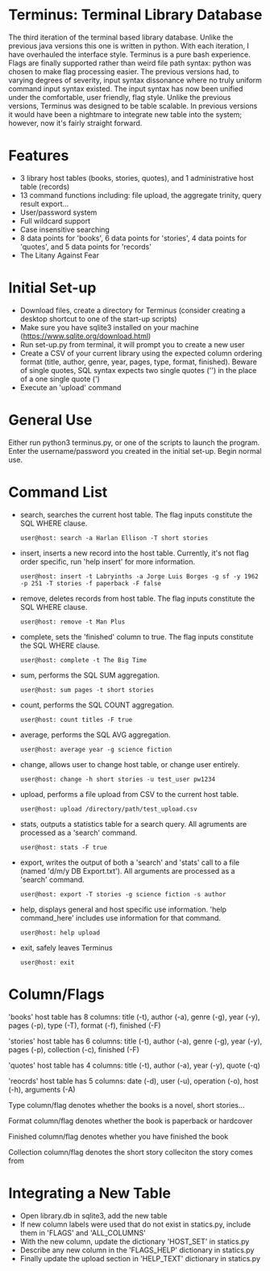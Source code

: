 # Terminus: Terminal Library Database
The third iteration of the terminal based library database. Unlike the previous java versions this one is written in python.
With each iteration, I have overhauled the interface style. Terminus is a pure bash experience. 
Flags are finally supported rather than weird file path syntax: python was chosen to make flag processing easier.
The previous versions had, to varying degrees of severity, input syntax dissonance where no truly uniform command input syntax existed. 
The input syntax has now been unified under the comfortable, user friendly, flag style.
Unlike the previous versions, Terminus was designed to be table scalable. 
In previous versions it would have been a nightmare to integrate new table into the system; however, now it's fairly straight forward.

# Features
- 3 library host tables (books, stories, quotes), and 1 administrative host table (records)
- 13 command functions including: file upload, the aggregate trinity, query result export...
- User/password system
- Full wildcard support
- Case insensitive searching
- 8 data points for 'books', 6 data points for 'stories', 4 data points for 'quotes', and 5 data points for 'records'
- The Litany Against Fear

# Initial Set-up
- Download files, create a directory for Terminus (consider creating a desktop shortcut to one of the start-up scripts)
- Make sure you have sqlite3 installed on your machine (https://www.sqlite.org/download.html)
- Run set-up.py from terminal, it will prompt you to create a new user
- Create a CSV of your current library using the expected column ordering format (title, author, genre, year, pages, type, format, finished).
Beware of single quotes, SQL syntax expects two single quotes ('') in the place of a one single quote (')
- Execute an 'upload' command

# General Use
Either run python3 terminus.py, or one of the scripts to launch the program. 
Enter the username/password you created in the initial set-up. Begin normal use.

# Command List
- search, searches the current host table. The flag inputs constitute the SQL WHERE clause.

      user@host: search -a Harlan Ellison -T short stories
- insert, inserts a new record into the host table. Currently, it's not flag order specific, run 'help insert' for more information.

      user@host: insert -t Labryinths -a Jorge Luis Borges -g sf -y 1962 -p 251 -T stories -f paperback -F false
- remove, deletes records from host table. The flag inputs constitute the SQL WHERE clause.

      user@host: remove -t Man Plus
- complete, sets the 'finished' column to true. The flag inputs constitute the SQL WHERE clause.

      user@host: complete -t The Big Time
- sum, performs the SQL SUM aggregation.

      user@host: sum pages -t short stories
- count, performs the SQL COUNT aggregation.

      user@host: count titles -F true
- average, performs the SQL AVG aggregation.

      user@host: average year -g science fiction
- change, allows user to change host table, or change user entirely.

      user@host: change -h short stories -u test_user pw1234
- upload, performs a file upload from CSV to the current host table.

      user@host: upload /directory/path/test_upload.csv
- stats, outputs a statistics table for a search query. All agruments are processed as a 'search' command.

      user@host: stats -F true
- export, writes the output of both a 'search' and 'stats' call to a file (named 'd/m/y DB Export.txt'). 
All arguments are processed as a 'search' command.
        
	  user@host: export -T stories -g science fiction -s author
- help, displays general and host specific use information. 'help command_here' includes use information for that command.

      user@host: help upload
- exit, safely leaves Terminus

      user@host: exit
   
# Column/Flags
'books' host table has 8 columns: title (-t), author (-a), genre (-g), year (-y), pages (-p), type (-T), format (-f), finished (-F)

'stories' host table has 6 columns: title (-t), author (-a), genre (-g), year (-y), pages (-p), collection (-c), finished (-F)

'quotes' host table has 4 columns: title (-t), author (-a), year (-y), quote (-q)

'reocrds' host table has 5 columns: date (-d), user (-u), operation (-o), host (-h), arguments (-A)

Type column/flag denotes whether the books is a novel, short stories...

Format column/flag denotes whether the book is paperback or hardcover

Finished column/flag denotes whether you have finished the book

Collection column/flag denotes the short story colleciton the story comes from

# Integrating a New Table
- Open library.db in sqlite3, add the new table
- If new column labels were used that do not exist in statics.py, include them in 'FLAGS' and 'ALL_COLUMNS'
- With the new column, update the dictionary 'HOST_SET' in statics.py
- Describe any new column in the 'FLAGS_HELP' dictionary in statics.py
- Finally update the upload section in 'HELP_TEXT' dictionary in statics.py
